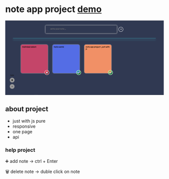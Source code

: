 # note app project <a href='https://note-app-vip.iran.liara.run'>demo</a>

<a href='https://note-app-vip.iran.liara.run'><img src='./screen-note-app.PNG' /></a>

## about project

- just with js pure
- responsive
- one page 
- api

### help project

➕ add note      → ctrl + Enter

 🗑 delete note   → duble click on note
